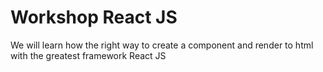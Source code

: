 # Workshop React JS
We will learn how the right way to create a component and render to html with the greatest framework React JS
